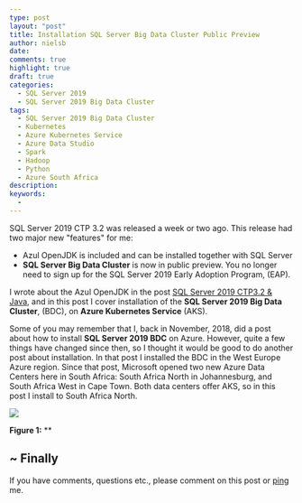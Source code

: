 ```yaml
---
type: post
layout: "post"
title: Installation SQL Server Big Data Cluster Public Preview
author: nielsb
date: 
comments: true
highlight: true
draft: true
categories:
  - SQL Server 2019
  - SQL Server 2019 Big Data Cluster
tags:
  - SQL Server 2019 Big Data Cluster
  - Kubernetes
  - Azure Kubernetes Service
  - Azure Data Studio
  - Spark
  - Hadoop
  - Python
  - Azure South Africa
description: 
keywords:
  -   
---
```


SQL Server 2019 CTP 3.2 was released a week or two ago. This release had two major new "features" for me:

* Azul OpenJDK is included and can be installed together with SQL Server
* **SQL Server Big Data Cluster** is now in public preview. You no longer need to sign up for the SQL Server 2019 Early Adoption Program, (EAP).

I wrote about the Azul OpenJDK in the post [SQL Server 2019 CTP3.2 & Java][1], and in this post I cover installation of the **SQL Server 2019 Big Data Cluster**, (BDC), on **Azure Kubernetes Service** (AKS).

Some of you may remember that I, back in November, 2018, did a post about how to install **SQL Server 2019 BDC** on Azure. However, quite a few things have changed since then, so I thought it would be good to do another post about installation. In that post I installed the BDC in the West Europe Azure region. Since that post, Microsoft opened two new Azure Data Centers here in South Africa: South Africa North in Johannesburg, and South Africa West in Cape Town. Both data centers offer AKS, so in this post I install to South Africa North.

<!--more-->







![](/images/posts/<image_name_incl_ext>)

**Figure 1:** **

## ~ Finally

If you have comments, questions etc., please comment on this post or [ping][ma] me.

[ma]: mailto:niels.it.berglund@gmail.com
[mp]: https://blog.acolyer.org
[iq]: https://www.infoq.com/
[ew]: http://sqlonice.com/
[re]: http://blog.revolutionanalytics.com
[sqsk]: https://www.sqlskills.com
[ba]: https://twitter.com/bob_albright


<!--
  post reference
  [pkg1]: {{< relref "" >}}
-->  



[1]: 2019-08-03-sql-server-2019-ctp32--java.md
[2]:
[3]:
[4]:
[5]:
[6]:
[7]:
[8]:
[9]:
[10]:
[11]:
[12]:
[13]:
[14]:
[15]:   

<!--
[series1]: <> [SQL Server R Services](/series/sql_server_2k16_r_services)
[series2]: <> [Install R Packages in SQL Server ML Services](/series/sql_server_ml_services_install_packages)
[series3]: <> [sp_execute_external_script and SQL Server Compute Context](/series/spees_and_sql_compute_context)
-->

<!--
[findstr]: <> findstr /I \<word_to_find\> *
-->
